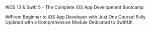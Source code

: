 #iOS 13 & Swift 5 - The Complete iOS App Development Bootcamp

##From Beginner to iOS App Developer with Just One Course! Fully Updated with a Comprehensive Module Dedicated to SwiftUI!

